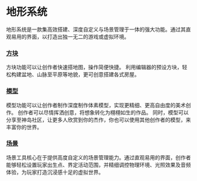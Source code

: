 # 地形系统

地形系统是一款集高效搭建、深度自定义与场景管理于一体的强大功能。通过其直观易用的界面，以打造出独一无二的游戏或虚拟环境。


### [方块](/features/terrain/box)
   方块功能可以让创作者快速搭地图，操作简便快捷。
   利用编辑器的预设方块，轻松构建盆地、山脉至平原等地貌，更可创意搭建各式房屋。

### [模型](/features/terrain/model)
   模型功能可以让创作者制作深度制作体素模型，实现更精细、更高自由度的美术创作。
   创作者可以尽情挥洒创意，将想象转化为栩栩如生的作品。
   同时，模型可以分享至神岛社区，让更多人欣赏到你的杰作，你也可以使用其他创作者的模型，来丰富你的世界。

### [场景](/features/terrain/scene)
   场景工具核心在于提供高度自定义的场景管理能力。通过直观易用的界面，创作者能够轻松设置玩家出生点、界定活动范围，并精细调控物理环境、光照效果及音频体验，为玩家打造沉浸感十足的虚拟世界。